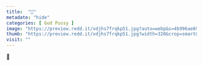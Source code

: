 ```yaml
---
title:  "🍫"
metadate: "hide"
categories: [ God Pussy ]
image: "https://preview.redd.it/xdjhs7frqkp51.jpg?auto=webp&s=4b996ae694fd7496c3c66ff118d6fc76057f7515"
thumb: "https://preview.redd.it/xdjhs7frqkp51.jpg?width=320&crop=smart&auto=webp&s=df4600763da8e496371f2672ae151bcb8d1dd3ba"
visit: ""
---
```

🍫
